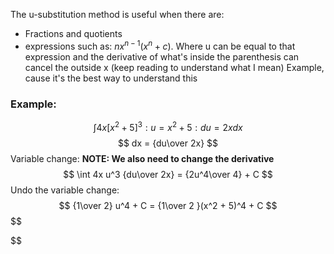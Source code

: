 The u-substitution method is useful when there are: 
+ Fractions and quotients
+ expressions such as: $nx^{n-1}(x^n + c)$. Where u can be equal to that expression and the derivative of what's inside the parenthesis can cancel the outside x (keep reading to understand what I mean)
Example, cause it's the best way to understand this
### Example: 
$$
\int 4x[x^2 + 5]^3 : u = x^2 + 5: du = 2x dx
$$
$$
dx = {du\over 2x}
$$
Variable change: **NOTE: We also need to change the derivative**
$$
\int 4x u^3 {du\over 2x} = {2u^4\over 4} + C
$$
Undo the variable change: 
$$
{1\over 2} u^4 + C = {1\over 2 }(x^2 + 5)^4 + C
$$
$$

$$


